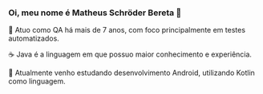 ### Oi, meu nome é Matheus Schröder Bereta 👋

:bug:  Atuo como QA há mais de 7 anos, com foco principalmente em testes automatizados.

:coffee:  Java é a linguagem em que possuo maior conhecimento e experiência.

:iphone:  Atualmente venho estudando desenvolvimento Android, utilizando Kotlin como linguagem.


<!--
**Matheeusb/Matheeusb** is a ✨ _special_ ✨ repository because its `README.md` (this file) appears on your GitHub profile.

Here are some ideas to get you started:

- 🔭 I’m currently working on ...
- 🌱 I’m currently learning ...
- 👯 I’m looking to collaborate on ...
- 🤔 I’m looking for help with ...
- 💬 Ask me about ...
- 📫 How to reach me: ...
- 😄 Pronouns: ...
- ⚡ Fun fact: ...
-->
